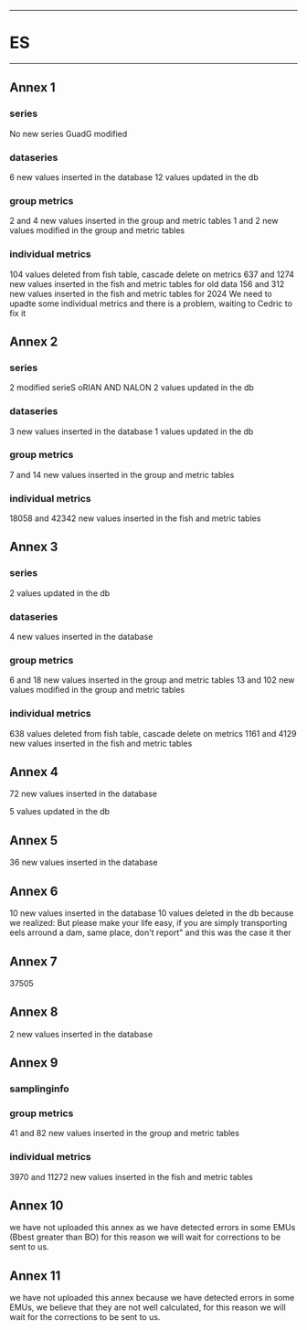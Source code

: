 -----------------------------------------------------------
# ES
-----------------------------------------------------------

## Annex 1

### series
No new series
GuadG modified
### dataseries
6 new values inserted in the database
12 values updated in the db
### group metrics
2 and 4 new values inserted in the group and metric tables
1 and 2 new values modified in the group and metric tables
### individual metrics
104 values deleted from fish table, cascade delete on metrics
637 and 1274 new values inserted in the fish and metric tables for old data
156 and 312 new values inserted in the fish and metric tables for 2024
We need to upadte some individual metrics and there is a problem, waiting to Cedric to fix it
## Annex 2

### series
2  modified serieS oRIAN AND NALON
2 values updated in the db
### dataseries
3 new values inserted in the database
1 values updated in the db
### group metrics
7 and 14 new values inserted in the group and metric tables

### individual metrics
18058 and 42342 new values inserted in the fish and metric tables


## Annex 3

### series
2 values updated in the db
### dataseries
 4 new values inserted in the database

### group metrics
6 and 18 new values inserted in the group and metric tables
 13 and 102 new values modified in the group and metric tables
### individual metrics
 638 values deleted from fish table, cascade delete on metrics
1161 and 4129 new values inserted in the fish and metric tables

## Annex 4

72 new values inserted in the database

5 values updated in the db

## Annex 5

 36 new values inserted in the database

## Annex 6

10 new values inserted in the database
10 values deleted in the db because we realized: But please make your life easy, if you are simply transporting eels arround a dam, same place, don't report" and this was the case it ther

## Annex 7

37505


## Annex 8

 2 new values inserted in the database

## Annex 9


### samplinginfo


### group metrics
 41 and 82 new values inserted in the group and metric tables

### individual metrics
 3970 and 11272 new values inserted in the fish and metric tables

## Annex 10
we have not uploaded this annex as we have detected errors in some EMUs (Bbest greater than BO) for this reason we will wait for corrections to be sent to us.
## Annex 11
we have not uploaded this annex because we have detected errors in some EMUs, we believe that they are not well calculated, for this reason we will wait for the corrections to be sent to us.
